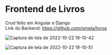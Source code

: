 # Frontend de Livros
Crud feito em Angular e Django
<br>
Link do Backend:
https://github.com/pmela/livros

![Captura de tela de 2022-10-22 19-10-42](https://user-images.githubusercontent.com/49800823/197364445-e2a66cf6-b7a9-427c-ad79-667ed93e49c2.png)

![Captura de tela de 2022-10-22 19-10-51](https://user-images.githubusercontent.com/49800823/197364447-196894fb-15db-4fd2-96bc-d8986525ce44.png)
